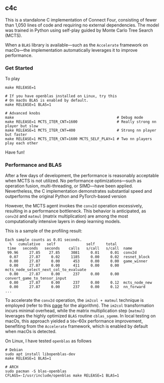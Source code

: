 ## c4c

This is a standalone C implementation of Connect Four, consisting of fewer than
1,050 lines of code and requiring no external dependencies. The model was
trained in Python using self-play guided by Monte Carlo Tree Search (MCTS).

When a `BLAS` library is available—such as the `Accelerate` framework on
macOs—the implementation automatically leverages it to improve performance.

### Get Started

To play
```
make RELEASE=1

# If you have openblas installed on Linux, try this
# On macOs BLAS is enabled by default.
make RELEASE=1 BLAS=1

# Advanced knobs
make                                               # Debug mode
make RELEASE=1 MCTS_ITER_CNT=1600                  # Really strong nn player but slow
make RELEASE=1 MCTS_ITER_CNT=400                   # Strong nn player but faster
make RELEASE=1 MCTS_ITER_CNT=1600 MCTS_SELF_PLAY=1 # Two nn players play each other

```
Have fun!

### Performance and BLAS

After a few days of development, the performance is reasonably acceptable when
MCTS is not utilized. No performance optimizations—such as operation fusion,
multi-threading, or SIMD—have been applied. Nevertheless, the C implementation
demonstrates substantial speed and outperforms the original Python and
PyTorch-based version

However, the MCTS agent invokes the `conv2d` operation excessively, resulting in
a performance bottleneck. This behavior is anticipated, as `conv2d` and `matmul`
(matrix multiplication) are among the most computationally intensive layers in
deep learning models.


This is a sample of the profiling result:
```
Each sample counts as 0.01 seconds.
  %   cumulative   self              self     total
 time   seconds   seconds    calls   s/call   s/call  name
 99.96     27.85    27.85     3081     0.01     0.01  conv2d
  0.07     27.87     0.02     1185     0.00     0.02  resnet_block
  0.00     27.87     0.00      453     0.00     0.00  game_winner
  0.00     27.87     0.00      411     0.00     0.00  mcts_node_select_next_col_to_evaluate
  0.00     27.87     0.00      237     0.00     0.00  convert_game_to_tensor_input
  0.00     27.87     0.00      237     0.00     0.12  mcts_node_new
  0.00     27.87     0.00      237     0.00     0.12  nn_forward
...
```

To accelerate the `conv2d` operation, the `im2col + matmul` technique is employed
(refer to this
[page](https://cs231n.github.io/convolutional-networks/#:~:text=Implementation%20as%20Matrix,output%20dimension%20[55x55x96].)
for the algorithm).
The `im2col` transformation incurs minimal
overhead, while the matrix multiplication step (`matmul`) leverages the highly
optimized `BLAS` routine `cblas_sgemm`. In local testing on macOs, this approach
yielded a `50x`–60x performance improvement, benefiting from the `Accelerate`
framework, which is enabled by default when macOs is detected.

On Linux, I have tested `openblas` as follows
```
# Debian
sudo apt install libopenblas-dev
make RELEASE=1 BLAS=1

# ARCH
sudo pacman -S blas-openblas
CFLAGS=-I/usr/include/openblas make RELEASE=1 BLAS=1
```
